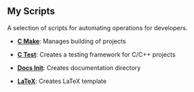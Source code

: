 ## My Scripts
A selection of scripts for automating operations for developers.

- [**C Make**](c_make.html): Manages building of projects

- [**C Test**](c_test.html): Creates a testing framework for C/C++ projects

- [**Docs Init**](docs_init.html): Creates documentation directory

- [**LaTeX**](latex.html): Creates LaTeX template
